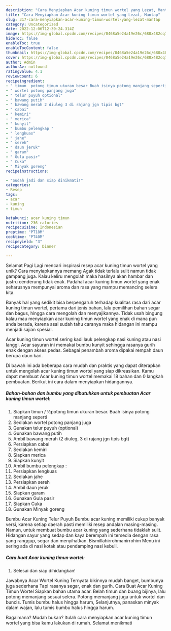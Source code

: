 ```yaml
---
description: "Cara Menyiapkan Acar kuning timun wortel yang Lezat, Mantap"
title: "Cara Menyiapkan Acar kuning timun wortel yang Lezat, Mantap"
slug: 317-cara-menyiapkan-acar-kuning-timun-wortel-yang-lezat-mantap
category: Uncategorized
date: 2022-12-06T12:39:24.314Z
image: https://img-global.cpcdn.com/recipes/0468a5e24a19e26c/680x482cq70/acar-kuning-timun-wortel-foto-resep-utama.jpg
hideToc: false
enableToc: true
enableTocContent: false
thumbnail: https://img-global.cpcdn.com/recipes/0468a5e24a19e26c/680x482cq70/acar-kuning-timun-wortel-foto-resep-utama.jpg
cover: https://img-global.cpcdn.com/recipes/0468a5e24a19e26c/680x482cq70/acar-kuning-timun-wortel-foto-resep-utama.jpg
author: Admin
authorAv: notfound
ratingvalue: 4.1
reviewcount: 6
recipeingredient:
- " timun  potong timun ukuran besar Buah isinya potong manjang seperti"
- " wortel potong panjang juga"
- " telur puyuh optional"
- " bawang putih"
- " bawang merah 2 diuleg 3 di rajang jgn tipis bgt"
- " cabai"
- " kemiri"
- " merica"
- " kunyit"
- " bumbu pelengkap "
- " lengkuas"
- " jahe"
- " sereh"
- " daun jeruk"
- " garam"
- " Gula pasir"
- " Cuka"
- " Minyak goreng"
recipeinstructions:

- "Sudah jadi dan siap dinikmati!"
categories:
- Resep
tags:
- acar
- kuning
- timun

katakunci: acar kuning timun 
nutrition: 236 calories
recipecuisine: Indonesian
preptime: "PT18M"
cooktime: "PT40M"
recipeyield: "3"
recipecategory: Dinner

---
```



Selamat Pagi Lagi mencari inspirasi resep acar kuning timun wortel yang unik? Cara menyiapkannya memang Agak tidak terlalu sulit namun tidak gampang juga. Kalau keliru mengolah maka hasilnya akan hambar dan justru cenderung tidak enak. Padahal acar kuning timun wortel yang enak seharusnya mempunyai aroma dan rasa yang mampu memancing selera kita.


Banyak hal yang sedikit bisa berpengaruh terhadap kualitas rasa dari acar kuning timun wortel, pertama dari jenis bahan, lalu pemilihan bahan segar dan bagus, hingga cara mengolah dan menyajikannya. Tidak usah bingung kalau mau menyiapkan acar kuning timun wortel yang enak di mana pun anda berada, karena asal sudah tahu caranya maka hidangan ini mampu menjadi sajian spesial.

Acar kuning timun wortel sering kadi lauk pelengkap nasi kuning atau nasi langgi. Acar sayuran ini memakai bumbu kunyit sehingga rasanya gurih enak dengan akses pedas. Sebagai penambah aroma dipakai rempah daun berupa daun kari.


Di bawah ini ada beberapa cara mudah dan praktis yang dapat diterapkan untuk mengolah acar kuning timun wortel yang siap dikreasikan. Kamu dapat membuat Acar kuning timun wortel memakai 18 bahan dan 0 langkah pembuatan. Berikut ini cara dalam menyiapkan hidangannya.

<!--inarticleads1-->

##### Bahan-bahan dan bumbu yang dibutuhkan untuk pembuatan Acar kuning timun wortel:

1. Siapkan  timun / ½potong timun ukuran besar. Buah isinya potong manjang seperti
1. Sediakan  wortel potong panjang juga
1. Gunakan  telur puyuh (optional)
1. Gunakan  bawang putih
1. Ambil  bawang merah (2 diuleg, 3 di rajang jgn tipis bgt)
1. Persiapkan  cabai
1. Sediakan  kemiri
1. Siapkan  merica
1. Siapkan  kunyit
1. Ambil  bumbu pelengkap :
1. Persiapkan  lengkuas
1. Sediakan  jahe
1. Persiapkan  sereh
1. Ambil  daun jeruk
1. Siapkan  garam
1. Gunakan  Gula pasir
1. Siapkan  Cuka
1. Gunakan  Minyak goreng


Bumbu Acar Kuning Telur Puyuh Bumbu acar kuning memiliki cukup banyak versi, karena setiap daerah pasti memiliki resep andalan masing-masing. Namun, untuk membuat bumbu acar kuning yang sederhana tidaklah sulit. Hidangan sayur yang sedap dan kaya berempah ini tersedia dengan rasa yang ranggup, segar dan menyihatkan. Bismillahirrohmanirrohim Menu ini sering ada di nasi kotak atau pendamping nasi kebuli. 

<!--inarticleads2-->

##### Cara buat Acar kuning timun wortel:


1. Selesai dan siap dihidangkan!

Jawabnya Acar Wortel Kuning Ternyata bikinnya mudah banget, bumbunya juga sederhana Tapi rasanya segar, enak dan gurih. Cara Buat Acar Kuning Timun Wortel Siapkan bahan utama acar. Belah timun dan buang bijinya, lalu potong memanjang sesuai selera. Potong memanjang juga untuk wortel dan buncis. Tumis bumbu halus hingga harum, Selanjutnya, panaskan minyak dalam wajan, lalu tumis bumbu halus hingga harum. 

Bagaimana? Mudah bukan? Itulah cara menyiapkan acar kuning timun wortel yang bisa kamu lakukan di rumah. Selamat menikmati
